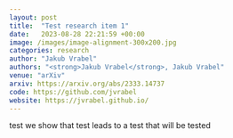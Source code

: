 ```yaml
---
layout: post
title:  "Test research item 1"
date:   2023-08-28 22:21:59 +00:00
image: /images/image-alignment-300x200.jpg
categories: research
author: "Jakub Vrabel"
authors: "<strong>Jakub Vrabel</strong>, Jakub Vrabel"
venue: "arXiv"
arxiv: https://arxiv.org/abs/2333.14737
code: https://github.com/jvrabel
website: https://jvrabel.github.io/
---
```

test we show that test leads to a test that will be tested
